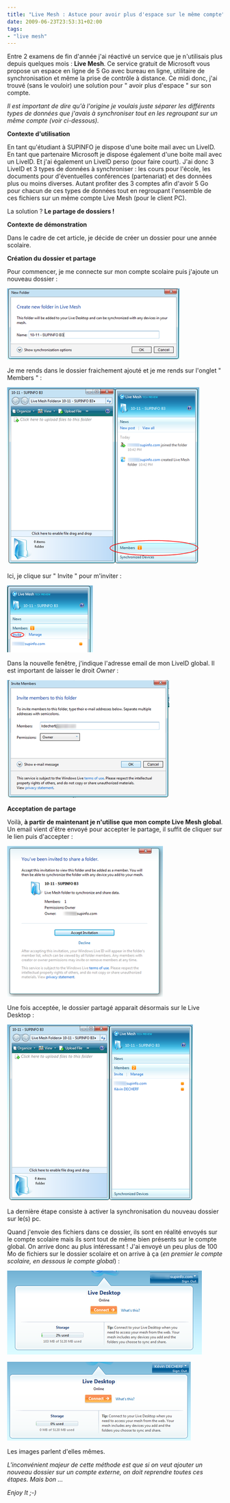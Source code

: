 ```yaml
---
title: "Live Mesh : Astuce pour avoir plus d'espace sur le même compte"
date: 2009-06-23T23:53:31+02:00
tags:
- "live mesh"
---
```


Entre 2 examens de fin d'année j'ai réactivé un service que je n'utilisais plus depuis quelques mois : **Live Mesh**. Ce service gratuit de Microsoft vous propose un espace en ligne de 5 Go avec bureau en ligne, utilitaire de synchronisation et même la prise de contrôle à distance. Ce midi donc, j'ai trouvé (sans le vouloir) une solution pour " avoir plus d'espace " sur son compte.

_Il est important de dire qu'à l'origine je voulais juste séparer les différents types de données que j'avais à synchroniser tout en les regroupant sur un même compte (voir ci-dessous)._

**Contexte d'utilisation**

En tant qu'étudiant à SUPINFO je dispose d'une boite mail avec un LiveID. En tant que partenaire Microsoft je dispose également d'une boite mail avec un LiveID. Et j'ai également un LiveID perso (pour faire court). J'ai donc 3 LiveID et 3 types de données à synchroniser : les cours pour l'école, les documents pour d'éventuelles conférences (partenariat) et des données plus ou moins diverses. Autant profiter des 3 comptes afin d'avoir 5 Go pour chacun de ces types de données tout en regroupant l'ensemble de ces fichiers sur un même compte Live Mesh (pour le client PC).

La solution ? **Le partage de dossiers !**

**Contexte de démonstration**

Dans le cadre de cet article, je décide de créer un dossier pour une année scolaire.

**Création du dossier et partage**

Pour commencer, je me connecte sur mon compte scolaire puis j'ajoute un nouveau dossier :

![create-folder_11](create-folder_11.png)

Je me rends dans le dossier fraichement ajouté et je me rends sur l'onglet " Members " :

![newly-folder_1](newly-folder_1.png)

Ici, je clique sur " Invite " pour m'inviter :

![invite_1](invite_1.png)

Dans la nouvelle fenêtre, j'indique l'adresse email de mon LiveID global. Il est important de laisser le droit _Owner_ :

![invite-member_11](invite-member_11.png)

**Acceptation de partage**

Voilà, **à partir de maintenant je n'utilise que mon compte Live Mesh global**. Un email vient d'être envoyé pour accepter le partage, il suffit de cliquer sur le lien puis d'accepter :

![confirm-invitation_1](confirm-invitation_1.png)

Une fois acceptée, le dossier partagé apparait désormais sur le Live Desktop :

![global-folder_1](global-folder_1.png)

La dernière étape consiste à activer la synchronisation du nouveau dossier sur le(s) pc.

Quand j'envoie des fichiers dans ce dossier, ils sont en réalité envoyés sur le compte scolaire mais ils sont tout de même bien présents sur le compte global. On arrive donc au plus intéressant ! J'ai envoyé un peu plus de 100 Mo de fichiers sur le dossier scolaire et on arrive à ça (_en premier le compte scolaire, en dessous le compte global_) :

![school_1](school_1.png)

![global_1](global_1.png)

Les images parlent d'elles mêmes.

_L'inconvénient majeur de cette méthode est que si on veut ajouter un nouveau dossier sur un compte externe, on doit reprendre toutes ces étapes. Mais bon ..._

_Enjoy It ;-)_
